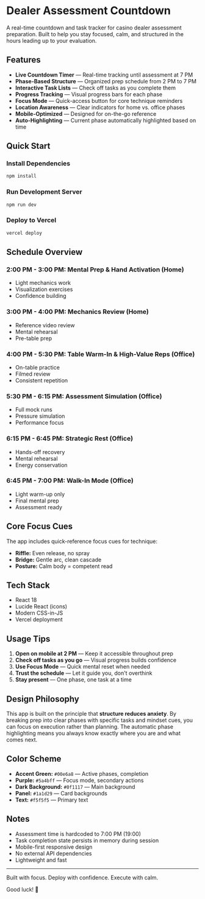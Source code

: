 # Dealer Assessment Countdown

A real-time countdown and task tracker for casino dealer assessment preparation. Built to help you stay focused, calm, and structured in the hours leading up to your evaluation.

## Features

- **Live Countdown Timer** — Real-time tracking until assessment at 7 PM
- **Phase-Based Structure** — Organized prep schedule from 2 PM to 7 PM
- **Interactive Task Lists** — Check off tasks as you complete them
- **Progress Tracking** — Visual progress bars for each phase
- **Focus Mode** — Quick-access button for core technique reminders
- **Location Awareness** — Clear indicators for home vs. office phases
- **Mobile-Optimized** — Designed for on-the-go reference
- **Auto-Highlighting** — Current phase automatically highlighted based on time

## Quick Start

### Install Dependencies
```bash
npm install
```

### Run Development Server
```bash
npm run dev
```

### Deploy to Vercel
```bash
vercel deploy
```

## Schedule Overview

### 2:00 PM - 3:00 PM: Mental Prep & Hand Activation (Home)
- Light mechanics work
- Visualization exercises
- Confidence building

### 3:00 PM - 4:00 PM: Mechanics Review (Home)
- Reference video review
- Mental rehearsal
- Pre-table prep

### 4:00 PM - 5:30 PM: Table Warm-In & High-Value Reps (Office)
- On-table practice
- Filmed review
- Consistent repetition

### 5:30 PM - 6:15 PM: Assessment Simulation (Office)
- Full mock runs
- Pressure simulation
- Performance focus

### 6:15 PM - 6:45 PM: Strategic Rest (Office)
- Hands-off recovery
- Mental rehearsal
- Energy conservation

### 6:45 PM - 7:00 PM: Walk-In Mode (Office)
- Light warm-up only
- Final mental prep
- Assessment ready

## Core Focus Cues

The app includes quick-reference focus cues for technique:
- **Riffle:** Even release, no spray
- **Bridge:** Gentle arc, clean cascade
- **Posture:** Calm body = competent read

## Tech Stack

- React 18
- Lucide React (icons)
- Modern CSS-in-JS
- Vercel deployment

## Usage Tips

1. **Open on mobile at 2 PM** — Keep it accessible throughout prep
2. **Check off tasks as you go** — Visual progress builds confidence
3. **Use Focus Mode** — Quick mental reset when needed
4. **Trust the schedule** — Let it guide you, don't overthink
5. **Stay present** — One phase, one task at a time

## Design Philosophy

This app is built on the principle that **structure reduces anxiety**. By breaking prep into clear phases with specific tasks and mindset cues, you can focus on execution rather than planning. The automatic phase highlighting means you always know exactly where you are and what comes next.

## Color Scheme

- **Accent Green:** `#00e6a8` — Active phases, completion
- **Purple:** `#5a4bff` — Focus mode, secondary actions
- **Dark Background:** `#0f1117` — Main background
- **Panel:** `#1a1d29` — Card backgrounds
- **Text:** `#f5f5f5` — Primary text

## Notes

- Assessment time is hardcoded to 7:00 PM (19:00)
- Task completion state persists in memory during session
- Mobile-first responsive design
- No external API dependencies
- Lightweight and fast

---

Built with focus. Deploy with confidence. Execute with calm.

Good luck! 🎯
